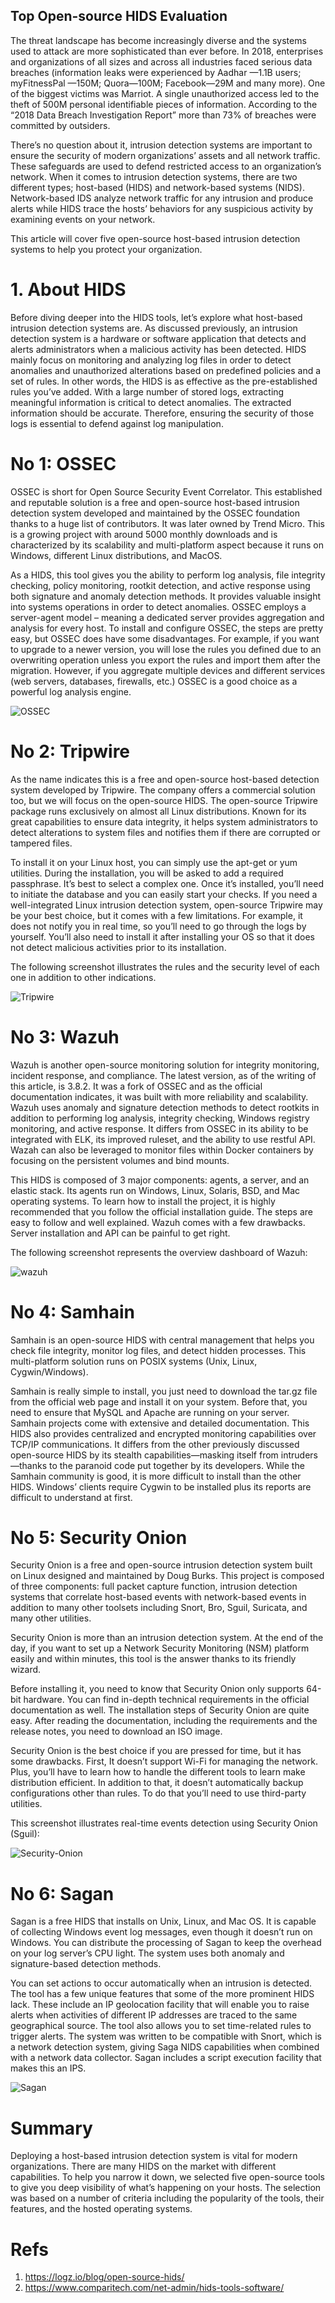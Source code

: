 Top Open-source HIDS Evaluation
---

The threat landscape has become increasingly diverse and the systems used to attack are more sophisticated than ever before. 
In 2018, enterprises and organizations of all sizes and across all industries faced serious data breaches 
(information leaks were experienced by Aadhar —1.1B users;  myFitnessPal —150M; Quora—100M; Facebook—29M and many more). 
One of the biggest victims was Marriot. 
A single unauthorized access led to the theft of 500M personal identifiable pieces of information. 
According to the  “2018 Data Breach Investigation Report” more than 73% of breaches were committed by outsiders. 

There’s no question about it, intrusion detection systems are important to ensure the security of modern organizations’ assets 
and all network traffic. 
These safeguards are used to defend restricted access to an organization’s network. 
When it comes to intrusion detection systems, there are two different types; host-based (HIDS) and network-based systems (NIDS). Network-based IDS analyze network traffic for any intrusion and produce alerts while HIDS trace the hosts’ behaviors for any suspicious activity by examining events on your network.

This article will cover five open-source host-based intrusion detection systems to help you protect your organization.

# 1. About HIDS
Before diving deeper into the HIDS tools, let’s explore what host-based intrusion detection systems are. 
As discussed previously, an intrusion detection system is a hardware or software application that detects and 
alerts administrators when a malicious activity has been detected. 
HIDS mainly focus on monitoring and analyzing log files in order to detect anomalies and unauthorized alterations 
based on predefined policies and a set of rules. 
In other words, the HIDS is as effective as the pre-established rules you’ve added. 
With a large number of stored logs, extracting meaningful information is critical to detect anomalies. 
The extracted information should be accurate. 
Therefore, ensuring the security of those logs is essential to defend against log manipulation.  

# No 1: OSSEC
OSSEC is short for Open Source Security Event Correlator. 
This established and reputable solution is a free and open-source host-based intrusion detection system developed and 
maintained by the OSSEC foundation thanks to a huge list of contributors. 
It was later owned by Trend Micro. 
This is a growing project with around 5000 monthly downloads and is characterized by its scalability 
and multi-platform aspect because it runs on Windows, different Linux distributions, and MacOS.

As a HIDS, this tool gives you the ability to perform log analysis, file integrity checking, policy monitoring, 
rootkit detection, and active response using both signature and anomaly detection methods. 
It provides valuable insight into systems operations in order to detect anomalies. 
OSSEC employs a server-agent model – meaning a dedicated server provides aggregation and analysis for every host. 
To install and configure OSSEC, the steps are pretty easy, but OSSEC does have some disadvantages. 
For example, if you want to upgrade to a newer version, you will lose the rules you defined due to an overwriting operation 
unless you export the rules and import them after the migration. 
However, if you aggregate multiple devices and different services (web servers, databases, firewalls, etc.) 
OSSEC is a good choice as a powerful log analysis engine.

![OSSEC](./imgs/OSSEC.png)

# No 2: Tripwire
As the name indicates this is a free and open-source host-based detection system developed by Tripwire. 
The company offers a commercial solution too, but we will focus on the open-source HIDS. 
The open-source Tripwire package runs exclusively on almost all Linux distributions. 
Known for its great capabilities to ensure data integrity, it helps system administrators to detect alterations 
to system files and notifies them if there are corrupted or tampered files.

To install it on your Linux host, you can simply use the apt-get or yum utilities. 
During the installation, you will be asked to add a required passphrase. 
It’s best to select a complex one. 
Once it’s installed, you’ll need to initiate the database and you can easily start your checks. 
If you need a well-integrated Linux intrusion detection system, open-source Tripwire may be your best choice, 
but it comes with a few limitations. 
For example, it does not notify you in real time, so you’ll need to go through the logs by yourself. 
You’ll also need to install it after installing your OS so that it does not detect malicious activities 
prior to its installation.

The following screenshot illustrates the rules and the security level of each one in addition to other indications.

![Tripwire](./imgs/Tripwire.png)

# No 3: Wazuh
Wazuh is another open-source monitoring solution for integrity monitoring, incident response, and compliance. 
The latest version, as of the writing of this article, is 3.8.2. 
It was a fork of OSSEC and as the official documentation indicates, it was built with more reliability and scalability. 
Wazuh uses anomaly and signature detection methods to detect rootkits in addition to performing log analysis, 
integrity checking, Windows registry monitoring, and active response. 
It differs from OSSEC in its ability to be integrated with ELK, its improved ruleset, and the ability to use restful API. 
Wazah can also be leveraged to monitor files within Docker containers by focusing on the persistent volumes and bind mounts.

This HIDS is composed of 3 major components: agents, a server, and an elastic stack. 
Its agents run on Windows, Linux, Solaris, BSD, and Mac operating systems. 
To learn how to install the project, it is highly recommended that you follow the official installation guide. 
The steps are easy to follow and well explained. Wazuh comes with a few drawbacks. 
Server installation and API can be painful to get right.

The following screenshot represents the overview dashboard of Wazuh:

![wazuh](./imgs/wazuh.png)

# No 4: Samhain
Samhain is an open-source HIDS with central management that helps you check file integrity, monitor log files, and 
detect hidden processes. 
This multi-platform solution runs on POSIX systems (Unix, Linux, Cygwin/Windows).

Samhain is really simple to install, you just need to download the tar.gz file from the official web page 
and install it on your system. 
Before that, you need to ensure that MySQL and Apache are running on your server. 
Samhain projects come with extensive and detailed documentation. 
This HIDS also provides centralized and encrypted monitoring capabilities over TCP/IP communications. 
It differs from the other previously discussed open-source HIDS by its stealth capabilities—masking itself 
from intruders—thanks to the paranoid code put together by its developers. 
While the Samhain community is good, it is more difficult to install than the other HIDS. 
Windows’ clients require Cygwin to be installed plus its reports are difficult to understand at first.

# No 5: Security Onion
Security Onion is a free and open-source intrusion detection system built on Linux designed and maintained by Doug Burks. 
This project is composed of three components: full packet capture function, intrusion detection systems 
that correlate host-based events with network-based events in addition to many other toolsets 
including Snort, Bro, Sguil, Suricata, and many other utilities.

Security Onion is more than an intrusion detection system. 
At the end of the day, if you want to set up a Network Security Monitoring (NSM) platform easily and within minutes, 
this tool is the answer thanks to its friendly wizard.

Before installing it, you need to know that Security Onion only supports 64-bit hardware. 
You can find in-depth technical requirements in the official documentation as well. 
The installation steps of Security Onion are quite easy. 
After reading the documentation, including the requirements and the release notes, you need to download an ISO image.

Security Onion is the best choice if you are pressed for time, but it has some drawbacks. 
First, It doesn’t support Wi-Fi for managing the network. 
Plus, you’ll have to learn how to handle the different tools to learn make distribution efficient. 
In addition to that, it doesn’t automatically backup configurations other than rules. 
To do that you’ll need to use third-party utilities.

This screenshot illustrates real-time events detection using Security Onion (Sguil):

![Security-Onion](./imgs/Security-Onion.png)

# No 6: Sagan
Sagan is a free HIDS that installs on Unix, Linux, and Mac OS. It is capable of collecting Windows event log messages, even though it doesn’t run on Windows. You can distribute the processing of Sagan to keep the overhead on your log server’s CPU light. The system uses both anomaly and signature-based detection methods.

You can set actions to occur automatically when an intrusion is detected. The tool has a few unique features that some of the more prominent HIDS lack. These include an IP geolocation facility that will enable you to raise alerts when activities of different IP addresses are traced to the same geographical source. The tool also allows you to set time-related rules to trigger alerts. The system was written to be compatible with Snort, which is a network detection system, giving Saga NIDS capabilities when combined with a network data collector. Sagan includes a script execution facility that makes this an IPS.

![Sagan](./imgs/Sagan.jpg)

# Summary
Deploying a host-based intrusion detection system is vital for modern organizations. 
There are many HIDS on the market with different capabilities. 
To help you narrow it down, we selected five open-source tools to give you deep visibility of what’s happening on your hosts. 
The selection was based on a number of criteria including the popularity of the tools, their features, and the hosted operating systems.

# Refs
1. https://logz.io/blog/open-source-hids/
2. https://www.comparitech.com/net-admin/hids-tools-software/

